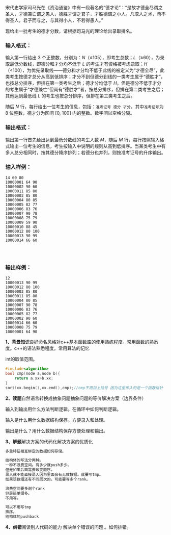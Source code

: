 宋代史学家司马光在《资治通鉴》中有一段著名的“德才论”：“是故才德全尽谓之圣人，才德兼亡谓之愚人，德胜才谓之君子，才胜德谓之小人。凡取人之术，苟不得圣人，君子而与之，与其得小人，不若得愚人。”

现给出一批考生的德才分数，请根据司马光的理论给出录取排名。

### 输入格式：

输入第一行给出 3 个正整数，分别为：*N*（≤105），即考生总数；*L*（≥60），为录取最低分数线，即德分和才分均不低于 *L* 的考生才有资格被考虑录取；*H*（<100），为优先录取线——德分和才分均不低于此线的被定义为“才德全尽”，此类考生按德才总分从高到低排序；才分不到但德分到线的一类考生属于“德胜才”，也按总分排序，但排在第一类考生之后；德才分均低于 *H*，但是德分不低于才分的考生属于“才德兼亡”但尚有“德胜才”者，按总分排序，但排在第二类考生之后；其他达到最低线 *L* 的考生也按总分排序，但排在第三类考生之后。

随后 *N* 行，每行给出一位考生的信息，包括：`准考证号 德分 才分`，其中`准考证号`为 8 位整数，德才分为区间 [0, 100] 内的整数。数字间以空格分隔。

### 输出格式：

输出第一行首先给出达到最低分数线的考生人数 *M*，随后 *M* 行，每行按照输入格式输出一位考生的信息，考生按输入中说明的规则从高到低排序。当某类考生中有多人总分相同时，按其德分降序排列；若德分也并列，则按准考证号的升序输出。

### 输入样例：

```in
14 60 80
10000001 64 90
10000002 90 60
10000011 85 80
10000003 85 80
10000004 80 85
10000005 82 77
10000006 83 76
10000007 90 78
10000008 75 79
10000009 59 90
10000010 88 45
10000012 80 100
10000013 90 99
10000014 66 60

      
    
```

### 输出样例：

```out
12
10000013 90 99
10000012 80 100
10000003 85 80
10000011 85 80
10000004 80 85
10000007 90 78
10000006 83 76
10000005 82 77
10000002 90 60
10000014 66 60
10000008 75 79
10000001 64 90
```

**1、背景知识**良好命名风格对c++基本函数库的使用熟练程度。常用函数的熟悉度。c++的语法熟悉程度。常用算法的记忆

int的取值范围。

~~~c++
#include<algorithm>
bool cmp(node a,node b){
    return a.xx>b.xx;
}
sort(xx.begin(),xx.end(),cmp);//cmp不用加上括号 因为这里传入的是一个函数指针
~~~



**2、读题**自然语言转换成抽象问题抽象问题的等价解决方案（边界条件）

输入到输出用什么方法判断逻辑。在循环中如何判断逻辑。

输入是什么用什么数据结构保存。方便录入和处理。

输出是什么？用什么数据结构保存方便处理和输出。

**3、解题**解决方案的代码化解决方案的优质化

~~~C++
多重特征相互绑定的数据如何存储。

结构体的写法分两种。
一种不浪费空间。有多少就push多少。
但是如果后面需要改变顺序。
录入就不能直接录入因为里面会有无效数据。就要写tmp。
如果该数组还有不同层次的。可能要写多个rank。

浪费空间要多谢个rank
但是简单很多。
不用写。

可以不用写tmp
排序。
结构体的pushback
~~~



**4、纠错**阅读别人代码的能力 解决单个错误的问题 。如何排错。
